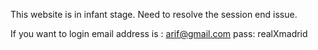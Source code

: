 This website is in infant stage.
Need to resolve the session end issue.

If you want to login 
email address is : arif@gmail.com
pass: realXmadrid

